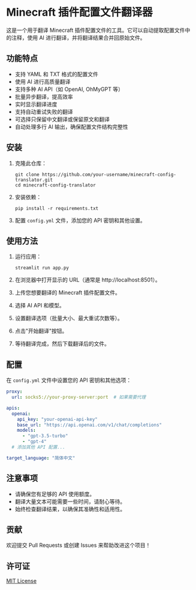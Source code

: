 # Minecraft 插件配置文件翻译器

这是一个用于翻译 Minecraft 插件配置文件的工具。它可以自动提取配置文件中的注释，使用 AI 进行翻译，并将翻译结果合并回原始文件。

## 功能特点

- 支持 YAML 和 TXT 格式的配置文件
- 使用 AI 进行高质量翻译
- 支持多种 AI API（如 OpenAI, OhMyGPT 等）
- 批量异步翻译，提高效率
- 实时显示翻译进度
- 支持自动重试失败的翻译
- 可选择只保留中文翻译或保留原文和翻译
- 自动处理多行 AI 输出，确保配置文件结构完整性

## 安装

1. 克隆此仓库：
   ```
   git clone https://github.com/your-username/minecraft-config-translator.git
   cd minecraft-config-translator
   ```

2. 安装依赖：
   ```
   pip install -r requirements.txt
   ```

3. 配置 `config.yml` 文件，添加您的 API 密钥和其他设置。

## 使用方法

1. 运行应用：
   ```
   streamlit run app.py
   ```

2. 在浏览器中打开显示的 URL（通常是 http://localhost:8501）。

3. 上传您想要翻译的 Minecraft 插件配置文件。

4. 选择 AI API 和模型。

5. 设置翻译选项（批量大小、最大重试次数等）。

6. 点击"开始翻译"按钮。

7. 等待翻译完成，然后下载翻译后的文件。

## 配置

在 `config.yml` 文件中设置您的 API 密钥和其他选项：

```yaml
proxy:
  url: socks5://your-proxy-server:port  # 如果需要代理

apis:
  openai:
    api_key: "your-openai-api-key"
    base_url: "https://api.openai.com/v1/chat/completions"
    models:
      - "gpt-3.5-turbo"
      - "gpt-4"
  # 添加其他 API 配置...

target_language: "简体中文"
```

## 注意事项

- 请确保您有足够的 API 使用额度。
- 翻译大量文本可能需要一些时间，请耐心等待。
- 始终检查翻译结果，以确保其准确性和适用性。

## 贡献

欢迎提交 Pull Requests 或创建 Issues 来帮助改进这个项目！

## 许可证

[MIT License](LICENSE)
